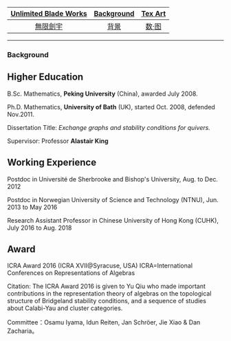 [Unlimited Blade Works](https://ubw-q.github.io/Qiu.Yu)  | [Background](https://ubw-q.github.io/Qiu.Yu/BG)  |  [Tex Art](https://ubw-q.github.io/Qiu.Yu/Art) 
:---: | :---: | :---:
[無限劍宇](https://ubw-q.github.io/Qy) | [背景](https://ubw-q.github.io/Qiu/BJ)         |  [数·图](https://ubw-q.github.io/Qiu.Yu/Art)

---

### Background
## Higher Education

B.Sc. Mathematics, **Peking University** (China), awarded July 2008.

Ph.D. Mathematics, **University of Bath** (UK), started Oct. 2008, defended Nov.2011.

Dissertation Title: *Exchange graphs and stability conditions for quivers.* 

Supervisor: Professor **Alastair King**



## Working Experience

Postdoc in Université de Sherbrooke and Bishop's University, Aug. to Dec. 2012

Postdoc in Norwegian University of Science and Technology (NTNU), Jun. 2013 to May 2016

Research Assistant Professor in Chinese University of Hong Kong (CUHK), July 2016 to Aug. 2018



## Award

ICRA Award 2016 (ICRA XVII@Syracuse, USA)                 ICRA=International Conferences on Representations of Algebras

Citation: The ICRA Award 2016 is given to Yu Qiu who made important contributions in the representation theory of algebras on the topological structure of Bridgeland stability conditions, and a sequence of studies about Calabi-Yau and cluster categories.

Committee：Osamu Iyama, Idun Reiten, Jan Schröer, Jie Xiao & Dan Zacharia。
